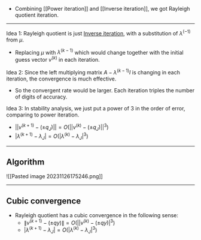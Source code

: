 - Combining [[Power iteration]] and [[Inverse iteration]], we got Rayleigh quotient iteration. 

---

Idea 1: Rayleigh quotient is just [Inverse iteration](Inverse%20iteration.md), with a substitution of $\lambda^{(-1)}$ from $\mu$.  
- Replacing $\mu$ with $\lambda^{(k-1)}$ which would change together with the initial guess vector $v^{(k)}$ in each iteration. 

Idea 2: Since the left multiplying matrix $A-\lambda^{(k-1)}I$ is changing in each iteration, the convergence is much effective. 
- So the convergent rate would be larger. Each iteration triples the number of digits of accuracy. 

Idea 3: In stability analysis, we just put a power of $3$ in the order of error, comparing to power iteration. 
- $||v^{(k+1)}-(\pm q_{J})||=O(||v^{(k)}-(\pm q_{J})||^{3})$
- $|\lambda^{(k+1)}-\lambda_{J}|=O(|\lambda^{(k)}-\lambda_{J}|^{3})$



---
## Algorithm

![[Pasted image 20231126175246.png]]


---

## Cubic convergence

- Rayleigh quotient has a cubic convergence in the following sense:
	- $\|v^{(k+1)}-(\pm q y)\|=O(||v^{(k)}-(\pm q y)|^{3})$ 
	- $|\lambda^{(k+1)}-\lambda_{J}|=O(|\lambda^{(k)}-\lambda_{J}|^{3})$


